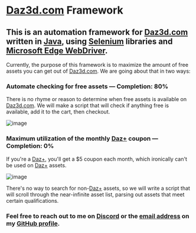 # [Daz3d.com](https://www.daz3d.com/) Framework
## This is an automation framework for [Daz3d.com](https://www.daz3d.com/) written in [Java](https://en.wikipedia.org/wiki/Java_(programming_language)), using [Selenium](https://www.selenium.dev/) libraries and [Microsoft Edge WebDriver](https://developer.microsoft.com/en-us/microsoft-edge/tools/webdriver/).

Currently, the purpose of this framework is to maximize the amount of free assets you can get out of [Daz3d.com](https://www.daz3d.com/). We are going about that in two ways:

### Automate checking for free assets — Completion: 80%

There is no rhyme or reason to determine when free assets is available on [Daz3d.com](https://www.daz3d.com/). We will make a script that will check if anything free is available, add it to the cart, then checkout.

![image](https://user-images.githubusercontent.com/87336074/217617376-d1121feb-e0cc-40fc-9411-c2824e40d416.png)

### Maximum utilization of the monthly [Daz+](https://www.daz3d.com/daz-plus) coupon — Completion: 0%

If you're a [Daz+](https://www.daz3d.com/daz-plus), you'll get a $5 coupon each month, which ironically can't be used on [Daz+](https://www.daz3d.com/daz-plus) assets.

![image](https://user-images.githubusercontent.com/87336074/217616951-e0534e89-9623-4c55-912c-725b82e16b02.png)

There's no way to search for non-[Daz+](https://www.daz3d.com/daz-plus) assets, so we will write a script that will scroll through the near-infinite asset list, parsing out assets that meet certain qualifications.

### Feel free to reach out to me on [Discord](https://discord.gg/NxVbvrttgc) or the [email address](mailto:Laserwolve@Gmail.com) on my [GitHub profile](https://github.com/Laserwolve).
